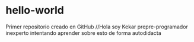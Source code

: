 # hello-world
Primer repositorio creado en GitHub
//Hola soy Kekar prepre-programador inexperto intentando aprender sobre esto de forma autodidacta
